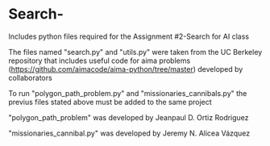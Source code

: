 # Search-

Includes python files required for the Assignment #2-Search for AI class

The files named "search.py" and "utils.py" were taken from the UC Berkeley repository that includes useful code for aima problems (https://github.com/aimacode/aima-python/tree/master) developed by collaborators

To run "polygon_path_problem.py" and "missionaries_cannibals.py" the previus files stated above must be added to the same project 

"polygon_path_problem" was developed by Jeanpaul D. Ortiz Rodriguez

"missionaries_cannibal.py" was developed by Jeremy N. Alicea Vázquez
